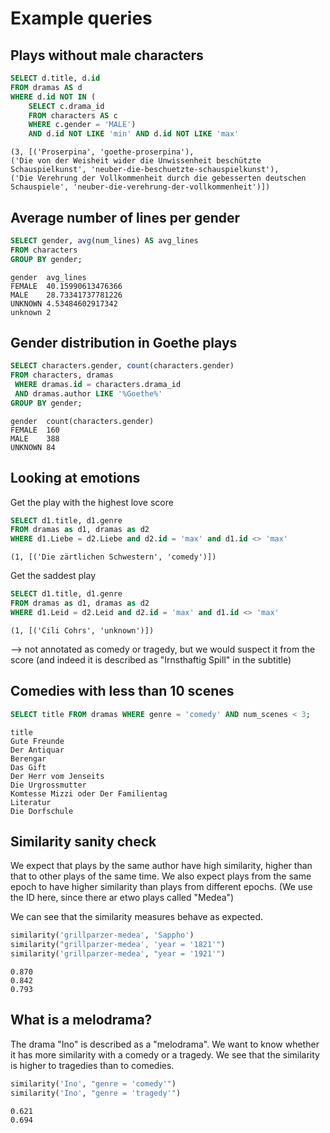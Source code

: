 # Example queries

## Plays without male characters

```sql
SELECT d.title, d.id 
FROM dramas AS d 
WHERE d.id NOT IN (
    SELECT c.drama_id 
    FROM characters AS c 
    WHERE c.gender = 'MALE') 
    AND d.id NOT LIKE 'min' AND d.id NOT LIKE 'max'
```

```
(3, [('Proserpina', 'goethe-proserpina'), 
('Die von der Weisheit wider die Unwissenheit beschützte Schauspielkunst', 'neuber-die-beschuetzte-schauspielkunst'), 
('Die Verehrung der Vollkommenheit durch die gebesserten deutschen Schauspiele', 'neuber-die-verehrung-der-vollkommenheit')])
```


## Average number of lines per gender

```sql
SELECT gender, avg(num_lines) AS avg_lines
FROM characters
GROUP BY gender;
```

```
gender	avg_lines
FEMALE	40.15990613476366
MALE	28.73341737781226
UNKNOWN	4.53484602917342
unknown	2
```

## Gender distribution in Goethe plays

```sql
SELECT characters.gender, count(characters.gender)
FROM characters, dramas
 WHERE dramas.id = characters.drama_id
 AND dramas.author LIKE '%Goethe%'
GROUP BY gender;
```

```
gender	count(characters.gender)
FEMALE	160
MALE	388
UNKNOWN	84
```

## Looking at emotions
Get the play with the highest love score
```sql
SELECT d1.title, d1.genre
FROM dramas as d1, dramas as d2
WHERE d1.Liebe = d2.Liebe and d2.id = 'max' and d1.id <> 'max'
```

```
(1, [('Die zärtlichen Schwestern', 'comedy')])
```

Get the saddest play
```sql
SELECT d1.title, d1.genre
FROM dramas as d1, dramas as d2
WHERE d1.Leid = d2.Leid and d2.id = 'max' and d1.id <> 'max'
```

```
(1, [('Cili Cohrs', 'unknown')])
```
--> not annotated as comedy or tragedy, but we would suspect it from the score (and indeed it is described as "Irnsthaftig Spill" in the subtitle)

## Comedies with less than 10 scenes


```sql
SELECT title FROM dramas WHERE genre = 'comedy' AND num_scenes < 3;
```

```
title
Gute Freunde
Der Antiquar
Berengar
Das Gift
Der Herr vom Jenseits
Die Urgrossmutter
Komtesse Mizzi oder Der Familientag
Literatur
Die Dorfschule
```

## Similarity sanity check
We expect that plays by the same author have high similarity, higher than that to other plays of the same time.
We also expect plays from the same epoch to have higher similarity than plays from different epochs.
(We use the ID here, since there ar etwo plays called "Medea")

We can see that the similarity measures behave as expected.

```python
similarity('grillparzer-medea', 'Sappho')
similarity("grillparzer-medea', 'year = '1821'")
similarity('grillparzer-medea', "year = '1921'")
```

```
0.870
0.842
0.793
```


## What is a melodrama?
The drama "Ino" is described as a "melodrama". We want to know whether it has more similarity with a comedy or a tragedy. We see that the similarity is higher to tragedies than to comedies.

```python
similarity('Ino', "genre = 'comedy'")
similarity('Ino', "genre = 'tragedy'")
```

```
0.621
0.694
```

